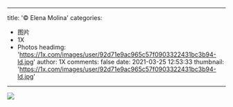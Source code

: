 
---
title: '© Elena Molina'
categories: 
 - 图片
 - 1X
 - Photos
headimg: 'https://1x.com/images/user/92d71e9ac965c57f0903322431bc3b94-ld.jpg'
author: 1X
comments: false
date: 2021-03-25 12:53:33
thumbnail: 'https://1x.com/images/user/92d71e9ac965c57f0903322431bc3b94-ld.jpg'
---

<div>   
<img src="https://1x.com/images/user/92d71e9ac965c57f0903322431bc3b94-ld.jpg" referrerpolicy="no-referrer">  
</div>
            